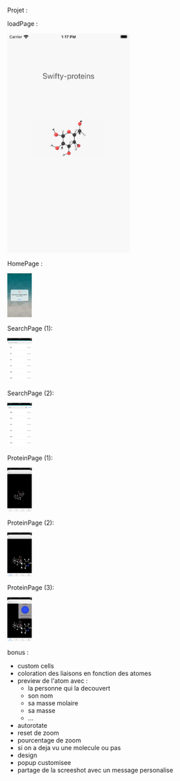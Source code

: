 Projet :

loadPage :

<img src="img/1.png" height="500">

HomePage :

<img src="img/2.png" height="100">

SearchPage (1):

<img src="img/3.png" height="100">

SearchPage (2):

<img src="img/4.png" height="100">

ProteinPage (1):

<img src="img/5.png" height="100">

ProteinPage (2):

<img src="img/6.png" height="100">

ProteinPage (3):

<img src="img/7.png" height="100">

bonus :

- custom cells
- coloration des liaisons en fonction des atomes
- preview de l'atom avec :
	- la personne qui la decouvert
	- son nom
	- sa masse molaire
	- sa masse
	- ...
- autorotate
- reset de zoom
- pourcentage de zoom
- si on a deja vu une molecule ou pas
- design
- popup customisee
- partage de la screeshot avec un message personalise
